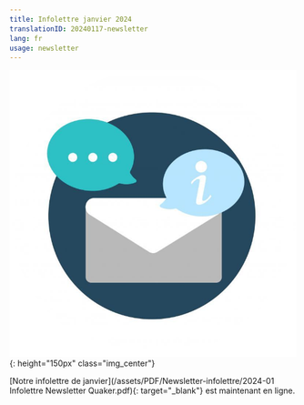 ```yaml
---
title: Infolettre janvier 2024
translationID: 20240117-newsletter
lang: fr
usage: newsletter
---
```

![Image d'infolettre](/assets/images/email-icon.png){: height="150px" class="img_center"}

[Notre infolettre de janvier](/assets/PDF/Newsletter-infolettre/2024-01 Infolettre Newsletter Quaker.pdf){: target="_blank"} est maintenant en ligne.
